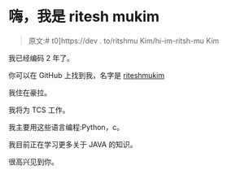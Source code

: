 # 嗨，我是 ritesh mukim

> 原文:# t0]https://dev . to/ritshmu Kim/hi-im-ritsh-mu Kim

我已经编码 2 年了。

你可以在 GitHub 上找到我，名字是 [riteshmukim](https://github.com/riteshmukim)

我住在豪拉。

我将为 TCS 工作。

我主要用这些语言编程:Python，c。

我目前正在学习更多关于 JAVA 的知识。

很高兴见到你。